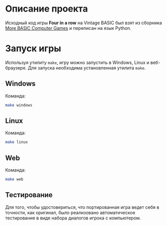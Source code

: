 # Описание проекта

Исходный код игры **Four in a row** на Vintage BASIC был взят из сборника [More BASIC Computer Games](https://www.roug.org/retrocomputing/languages/basic/morebasicgames/) и переписан на язык Python.

# Запуск игры

Используя утилиту `make`, игру можно запустить в Windows, Linux и веб-браузере. Для запуска необходима установленная утилита `make`.

## Windows

Команда:
```bash
make windows
```
## Linux

Команда: 
```bash
make linux
```

## Web

Команда:
```bash
make web
```

## Тестирование

Для того, чтобы удостовериться, что портированная игра ведет себя в точности, как оригинал, было реализовано автоматическое тестирование в виде набора диалогов игрока с компьютером.
